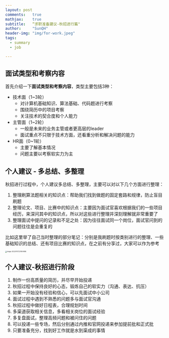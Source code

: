 ```yaml
---
layout: post
comments: 	true
mathjax: 	true
subtitle: 	“求职准备建议-秋招进行篇"
author: 	"SunQH"
header-img: "img/for-work.jpeg"
tags:
  - summary
  - job

---
```




## 面试类型和考察内容

首先介绍一下**面试类型和考察内容**，类型主要包括3种：

- 技术面（1~3轮）
  - 对计算机基础知识、算法基础、代码题进行考察
  - 围绕简历中的项目考察
  - 关注技术的契合度和个人能力
- 主管面（1~2轮）
  - 一般是未来的业务主管或者更高层的leader
  - 面试重点不只限于技术方面，还看重分析和解决问题的能力
- HR面（0~1轮）
  - 主要了解基本情况
  - 问题主要以考察软实力为主

## 个人建议 - 多总结、多整理

秋招进行过程中，个人建议多总结、多整理，主要可以对以下几个方面进行整理：

1. 整理刷算法题相关的知识点：帮助我们找到做题的固定套路和规律，防止盲目刷题
2. 整理论文、项目、比赛中的知识点：主要因为面试官喜欢根据我们的一些项目经历，来深问其中的知识点，所以对这些进行整理并深刻理解就非常重要了
3. 整理面试中提问的记录和不足之处：因为往往面试同一个岗位，面试官问到的问题往往是会重复的

比如这里举了自己当时整理的部分笔记：分别是我刷题时按类别进行的整理、一些基础知识的总结、还有项目比赛的知识点，在之前有分享过，大家可以作为参考

<img src="https://cdn.jsdelivr.net/gh/sunqinghu/PicRepo@master/uPic/image-20220107231854986_20220107231856P6oUft.png" alt="image-20220107231854986" style="zoom: 33%;" />

## 个人建议-秋招进行阶段

1. 制作一份高质量的简历，并尽早开始投递
2. 秋招过程中保持良好的心态，锻炼自己的软实力（沟通、表达、抗压）
3. 如果一开始没有经验和信心，可以先面试中小公司
4. 面试过程中遇到不熟悉的问题多与面试官沟通
5. 秋招过程中做好日程表，合理规划时间
6. 多渠道获取相关信息，多看相关岗位的面试经验
7. 多复盘面试，整理高频问题和被问住的问题
8. 可以投递一些专场，然后分别通过内推和官网投递来参加提前批和正式批
9. 只要准备充分，找到好工作就是水到渠成的事情

